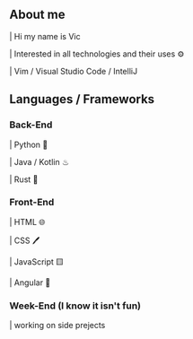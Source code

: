## About me 
|   Hi my name is Vic 


|   Interested in all technologies and their uses ⚙


|   Vim / Visual Studio Code / IntelliJ

## Languages / Frameworks

### Back-End

|   Python 🐍

|   Java / Kotlin ♨ 

|   Rust 🦀

### Front-End

|   HTML 🌐

|   CSS 🖊️

|   JavaScript 🟨

| Angular 📕

### Week-End (I know it isn't fun)
| working on side prejects 
